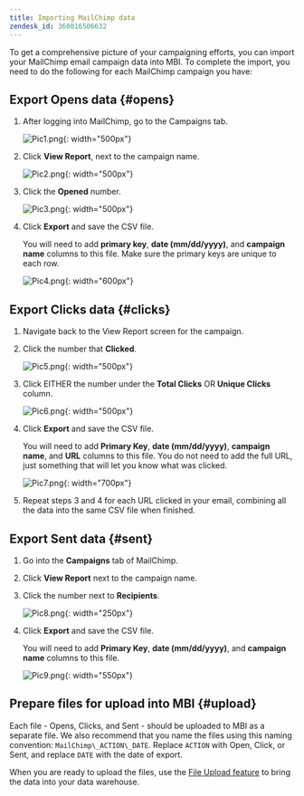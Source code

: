 ```yaml
---
title: Importing MailChimp data
zendesk_id: 360016506632
---
```


To get a comprehensive picture of your campaigning efforts, you can import your MailChimp email campaign data into MBI. To complete the import, you need to do the following for each MailChimp campaign you have:

## Export Opens data {#opens}

1. After logging into MailChimp, go to the Campaigns tab.

    ![Pic1.png](../../assets/Pic1.png){: width="500px"}

1. Click **View Report**, next to the campaign name.

    ![Pic2.png](../../assets/Pic2.png){: width="500px"}

1. Click the **Opened** number.

    ![Pic3.png](../../assets/Pic3.png){: width="500px"}

1. Click **Export** and save the CSV file.

   You will need to add **primary key**, **date (mm/dd/yyyy)**, and **campaign name** columns to this file. Make sure the primary keys are unique to each row.

    ![Pic4.png](../../assets/Pic4.png){: width="600px"}

## Export Clicks data {#clicks}

1. Navigate back to the View Report screen for the campaign.

1. Click the number that **Clicked**.

    ![Pic5.png](../../assets/Pic5.png){: width="500px"}

1. Click EITHER the number under the **Total Clicks** OR **Unique Clicks** column.

    ![Pic6.png](../../assets/Pic6.png){: width="500px"}

1. Click **Export** and save the CSV file.

   You will need to add **Primary Key**, **date (mm/dd/yyyy)**, **campaign name**, and **URL** columns to this file. You do not need to add the full URL, just something that will let you know what was clicked.

    ![Pic7.png](../../assets/Pic7.png){: width="700px"}

1. Repeat steps 3 and 4 for each URL clicked in your email, combining all the data into the same CSV file when finished.

## Export Sent data {#sent}

1. Go into the **Campaigns** tab of MailChimp.

1. Click **View Report** next to the campaign name.

1. Click the number next to **Recipients**.

    ![Pic8.png](../../assets/Pic8.png){: width="250px"}

1. Click **Export** and save the CSV file.

   You will need to add **Primary Key**, **date (mm/dd/yyyy)**, and **campaign name** columns to this file.

    ![Pic9.png](../../assets/Pic9.png){: width="550px"}

## Prepare files for upload into MBI {#upload}

Each file - Opens, Clicks, and Sent - should be uploaded to MBI as a separate file. We also recommend that you name the files using this naming convention: `MailChimp\_ACTION\_DATE`. Replace `ACTION` with Open, Click, or Sent, and replace `DATE` with the date of export.

When you are ready to upload the files, use the [File Upload feature](../data-analyst/importing-data/connecting-data/using-file-uploader.md) to bring the data into your data warehouse.

